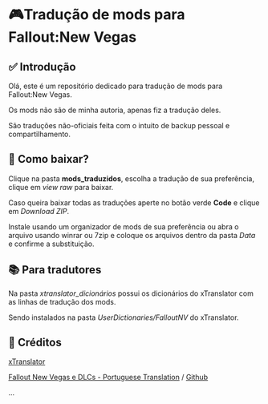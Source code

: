 # 🎮Tradução de mods para Fallout:New Vegas
## ✅ Introdução
Olá, este é um repositório dedicado para tradução de mods para Fallout:New Vegas.

Os mods não são de minha autoria, apenas fiz a tradução deles.

São traduções não-oficiais feita com o intuito de backup pessoal e compartilhamento.
## 💽 Como baixar?
Clique na pasta **mods_traduzidos**, escolha a tradução de sua preferência, clique em _view raw_ para baixar.

Caso queira baixar todas as traduções aperte no botão verde **Code** e clique em *Download ZIP*.

Instale usando um organizador de mods de sua preferência ou abra o arquivo usando winrar ou 7zip e coloque os arquivos dentro da pasta _Data_ e confirme a substituição.
## 📚 Para tradutores
Na pasta *xtranslator_dicionários* possui os dicionários do xTranslator com as linhas de tradução dos mods.

Sendo instalados na pasta *UserDictionaries/FalloutNV* do xTranslator.

## 📜 Créditos
[xTranslator](https://www.nexusmods.com/skyrimspecialedition/mods/134/?tab=files)

[Fallout New Vegas e DLCs - Portuguese Translation](https://www.nexusmods.com/newvegas/mods/72771) / [Github](https://github.com/MaxPresi/FalloutNewVegas_BR)

...
